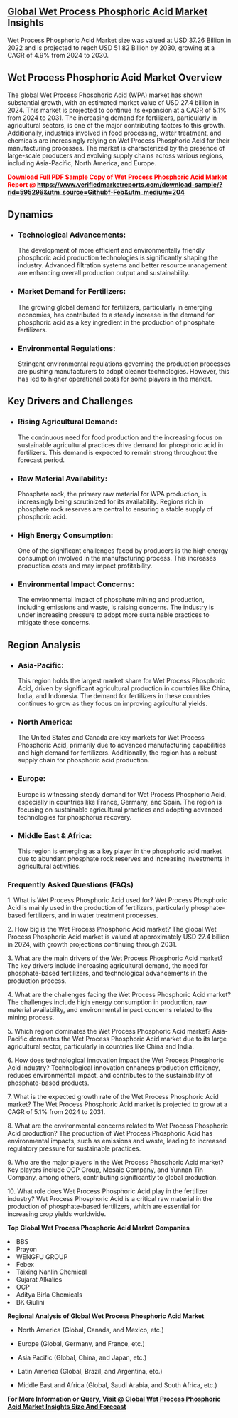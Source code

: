 <h2><a href="https://www.verifiedmarketreports.com/download-sample/?rid=595296&amp;utm_source=Githubf&amp;utm_medium=204" target="_blank">Global Wet Process Phosphoric Acid Market</a> Insights</h2><p>Wet Process Phosphoric Acid Market size was valued at USD 37.26 Billion in 2022 and is projected to reach USD 51.82 Billion by 2030, growing at a CAGR of 4.9% from 2024 to 2030.</p><p> <h2>Wet Process Phosphoric Acid Market Overview</h2> <p>The global Wet Process Phosphoric Acid (WPA) market has shown substantial growth, with an estimated market value of USD 27.4 billion in 2024. This market is projected to continue its expansion at a CAGR of 5.1% from 2024 to 2031. The increasing demand for fertilizers, particularly in agricultural sectors, is one of the major contributing factors to this growth. Additionally, industries involved in food processing, water treatment, and chemicals are increasingly relying on Wet Process Phosphoric Acid for their manufacturing processes. The market is characterized by the presence of large-scale producers and evolving supply chains across various regions, including Asia-Pacific, North America, and Europe.</p> <p><strong><p><span class=""><span style="color: #ff0000;"><strong>Download Full PDF Sample Copy of Wet Process Phosphoric Acid Market Report</strong> @ </span><a href="https://www.verifiedmarketreports.com/download-sample/?rid=595296&amp;utm_source=Githubf-Feb&amp;utm_medium=204" target="_blank">https://www.verifiedmarketreports.com/download-sample/?rid=595296&amp;utm_source=Githubf-Feb&amp;utm_medium=204</a></span></p></strong></p> <h2>Dynamics</h2> <ul> <li><h3>Technological Advancements:</h3> The development of more efficient and environmentally friendly phosphoric acid production technologies is significantly shaping the industry. Advanced filtration systems and better resource management are enhancing overall production output and sustainability.</li> <li><h3>Market Demand for Fertilizers:</h3> The growing global demand for fertilizers, particularly in emerging economies, has contributed to a steady increase in the demand for phosphoric acid as a key ingredient in the production of phosphate fertilizers.</li> <li><h3>Environmental Regulations:</h3> Stringent environmental regulations governing the production processes are pushing manufacturers to adopt cleaner technologies. However, this has led to higher operational costs for some players in the market.</li> </ul> <h2>Key Drivers and Challenges</h2> <ul> <li><h3>Rising Agricultural Demand:</h3> The continuous need for food production and the increasing focus on sustainable agricultural practices drive demand for phosphoric acid in fertilizers. This demand is expected to remain strong throughout the forecast period.</li> <li><h3>Raw Material Availability:</h3> Phosphate rock, the primary raw material for WPA production, is increasingly being scrutinized for its availability. Regions rich in phosphate rock reserves are central to ensuring a stable supply of phosphoric acid.</li> <li><h3>High Energy Consumption:</h3> One of the significant challenges faced by producers is the high energy consumption involved in the manufacturing process. This increases production costs and may impact profitability.</li> <li><h3>Environmental Impact Concerns:</h3> The environmental impact of phosphate mining and production, including emissions and waste, is raising concerns. The industry is under increasing pressure to adopt more sustainable practices to mitigate these concerns.</li> </ul> <h2>Region Analysis</h2> <ul> <li><h3>Asia-Pacific:</h3> This region holds the largest market share for Wet Process Phosphoric Acid, driven by significant agricultural production in countries like China, India, and Indonesia. The demand for fertilizers in these countries continues to grow as they focus on improving agricultural yields.</li> <li><h3>North America:</h3> The United States and Canada are key markets for Wet Process Phosphoric Acid, primarily due to advanced manufacturing capabilities and high demand for fertilizers. Additionally, the region has a robust supply chain for phosphoric acid production.</li> <li><h3>Europe:</h3> Europe is witnessing steady demand for Wet Process Phosphoric Acid, especially in countries like France, Germany, and Spain. The region is focusing on sustainable agricultural practices and adopting advanced technologies for phosphorus recovery.</li> <li><h3>Middle East & Africa:</h3> This region is emerging as a key player in the phosphoric acid market due to abundant phosphate rock reserves and increasing investments in agricultural activities.</li> </ul> <h3>Frequently Asked Questions (FAQs)</h3> <p>1. What is Wet Process Phosphoric Acid used for? Wet Process Phosphoric Acid is mainly used in the production of fertilizers, particularly phosphate-based fertilizers, and in water treatment processes.</p> <p>2. How big is the Wet Process Phosphoric Acid market? The global Wet Process Phosphoric Acid market is valued at approximately USD 27.4 billion in 2024, with growth projections continuing through 2031.</p> <p>3. What are the main drivers of the Wet Process Phosphoric Acid market? The key drivers include increasing agricultural demand, the need for phosphate-based fertilizers, and technological advancements in the production process.</p> <p>4. What are the challenges facing the Wet Process Phosphoric Acid market? The challenges include high energy consumption in production, raw material availability, and environmental impact concerns related to the mining process.</p> <p>5. Which region dominates the Wet Process Phosphoric Acid market? Asia-Pacific dominates the Wet Process Phosphoric Acid market due to its large agricultural sector, particularly in countries like China and India.</p> <p>6. How does technological innovation impact the Wet Process Phosphoric Acid industry? Technological innovation enhances production efficiency, reduces environmental impact, and contributes to the sustainability of phosphate-based products.</p> <p>7. What is the expected growth rate of the Wet Process Phosphoric Acid market? The Wet Process Phosphoric Acid market is projected to grow at a CAGR of 5.1% from 2024 to 2031.</p> <p>8. What are the environmental concerns related to Wet Process Phosphoric Acid production? The production of Wet Process Phosphoric Acid has environmental impacts, such as emissions and waste, leading to increased regulatory pressure for sustainable practices.</p> <p>9. Who are the major players in the Wet Process Phosphoric Acid market? Key players include OCP Group, Mosaic Company, and Yunnan Tin Company, among others, contributing significantly to global production.</p> <p>10. What role does Wet Process Phosphoric Acid play in the fertilizer industry? Wet Process Phosphoric Acid is a critical raw material in the production of phosphate-based fertilizers, which are essential for increasing crop yields worldwide.</p> </p><p><strong>Top Global Wet Process Phosphoric Acid Market Companies</strong></p><div data-test-id=""><p><li>BBS</li><li> Prayon</li><li> WENGFU GROUP</li><li> Febex</li><li> Taixing Nanlin Chemical</li><li> Gujarat Alkalies</li><li> OCP</li><li> Aditya Birla Chemicals</li><li> BK Giulini</li></p><div><strong>Regional Analysis of&nbsp;Global Wet Process Phosphoric Acid Market</strong></div><ul><li dir="ltr"><p dir="ltr">North America&nbsp;(Global, Canada, and Mexico, etc.)</p></li><li dir="ltr"><p dir="ltr">Europe (Global, Germany, and France, etc.)</p></li><li dir="ltr"><p dir="ltr">Asia Pacific&nbsp;(Global, China, and Japan, etc.)</p></li><li dir="ltr"><p dir="ltr">Latin America&nbsp;(Global, Brazil, and Argentina, etc.)</p></li><li dir="ltr">Middle East and Africa&nbsp;(Global, Saudi Arabia, and South Africa, etc.)</li></ul><p><strong>For More Information or Query, Visit @&nbsp;</strong><strong><a href="https://www.verifiedmarketreports.com/product/wet-process-phosphoric-acid-market/?utm_source=Githubf&amp;utm_medium=204" target="_blank">Global Wet Process Phosphoric Acid Market Insights Size And Forecast</a></strong></p></div>
